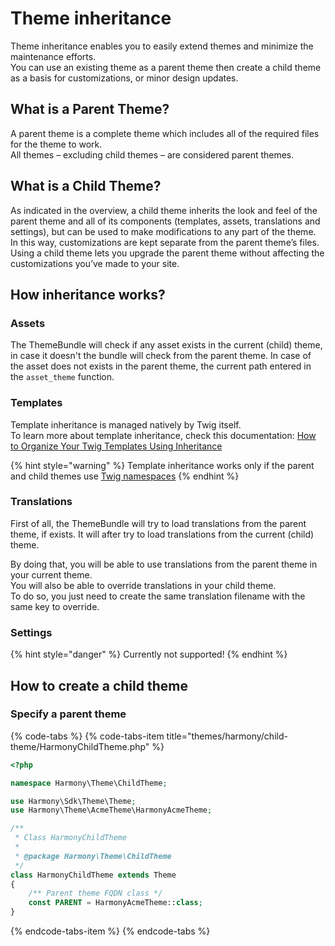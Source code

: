 # Theme inheritance

Theme inheritance enables you to easily extend themes and minimize the maintenance efforts.  
You can use an existing theme as a parent theme then create a child theme as a basis for customizations, or minor design updates.

## What is a Parent Theme?

A parent theme is a complete theme which includes all of the required files for the theme to work.  
All themes – excluding child themes – are considered parent themes.

## What is a Child Theme?

As indicated in the overview, a child theme inherits the look and feel of the parent theme and all of its components \(templates, assets, translations and settings\), but can be used to make modifications to any part of the theme. In this way, customizations are kept separate from the parent theme’s files. Using a child theme lets you upgrade the parent theme without affecting the customizations you’ve made to your site.

## How inheritance works?

### Assets

The ThemeBundle will check if any asset exists in the current \(child\) theme, in case it doesn't the bundle will check from the parent theme. In case of the asset does not exists in the parent theme, the current path entered in the `asset_theme` function.

### Templates

Template inheritance is managed natively by Twig itself.  
To learn more about template inheritance, check this documentation: [How to Organize Your Twig Templates Using Inheritance](https://symfony.com/doc/current/templating/inheritance.html)

{% hint style="warning" %}
Template inheritance works only if the parent and child themes use [Twig namespaces](https://symfony.com/doc/current/templating/namespaced_paths.html)
{% endhint %}

### Translations

First of all, the ThemeBundle will try to load translations from the parent theme, if exists. It will after try to load translations from the current \(child\) theme.

By doing that, you will be able to use translations from the parent theme in your current theme.  
You will also be able to override translations in your child theme.  
To do so, you just need to create the same translation filename with the same key to override.

### Settings

{% hint style="danger" %}
Currently not supported!
{% endhint %}

## How to create a child theme

### Specify a parent theme

{% code-tabs %}
{% code-tabs-item title="themes/harmony/child-theme/HarmonyChildTheme.php" %}
```php
<?php

namespace Harmony\Theme\ChildTheme;

use Harmony\Sdk\Theme\Theme;
use Harmony\Theme\AcmeTheme\HarmonyAcmeTheme;

/**
 * Class HarmonyChildTheme
 *
 * @package Harmony\Theme\ChildTheme
 */
class HarmonyChildTheme extends Theme
{
    /** Parent theme FQDN class */
    const PARENT = HarmonyAcmeTheme::class;
}
```
{% endcode-tabs-item %}
{% endcode-tabs %}

